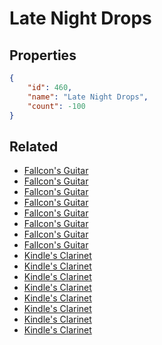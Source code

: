 # Late Night Drops

<no description available>

## Properties

```json
{
    "id": 460,
    "name": "Late Night Drops",
    "count": -100
}
```

## Related

- [Fallcon's Guitar](../items/14531-fallcon-s-guitar.md)
- [Fallcon's Guitar](../items/14532-fallcon-s-guitar.md)
- [Fallcon's Guitar](../items/14533-fallcon-s-guitar.md)
- [Fallcon's Guitar](../items/14534-fallcon-s-guitar.md)
- [Fallcon's Guitar](../items/14535-fallcon-s-guitar.md)
- [Fallcon's Guitar](../items/14536-fallcon-s-guitar.md)
- [Fallcon's Guitar](../items/14537-fallcon-s-guitar.md)
- [Fallcon's Guitar](../items/14538-fallcon-s-guitar.md)
- [Kindle's Clarinet](../items/14539-kindle-s-clarinet.md)
- [Kindle's Clarinet](../items/14540-kindle-s-clarinet.md)
- [Kindle's Clarinet](../items/14541-kindle-s-clarinet.md)
- [Kindle's Clarinet](../items/14542-kindle-s-clarinet.md)
- [Kindle's Clarinet](../items/14543-kindle-s-clarinet.md)
- [Kindle's Clarinet](../items/14544-kindle-s-clarinet.md)
- [Kindle's Clarinet](../items/14545-kindle-s-clarinet.md)
- [Kindle's Clarinet](../items/14546-kindle-s-clarinet.md)

